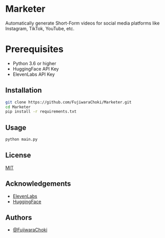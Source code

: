# Marketer

Automatically generate Short-Form videos for social media platforms like Instagram, TikTok, YouTube, etc.

# Prerequisites

- Python 3.6 or higher
- HuggingFace API Key
- ElevenLabs API Key

## Installation

```bash
git clone https://github.com/FujiwaraChoki/Marketer.git
cd Marketer
pip install -r requirements.txt
```

## Usage

```bash
python main.py
```

## License

[MIT](https://choosealicense.com/licenses/mit/)

## Acknowledgements

- [ElevenLabs](https://elevenlabs.io/)
- [HuggingFace](https://huggingface.co/)

## Authors

- [@FujiwaraChoki](https://www.github.com/FujiwaraChoki)